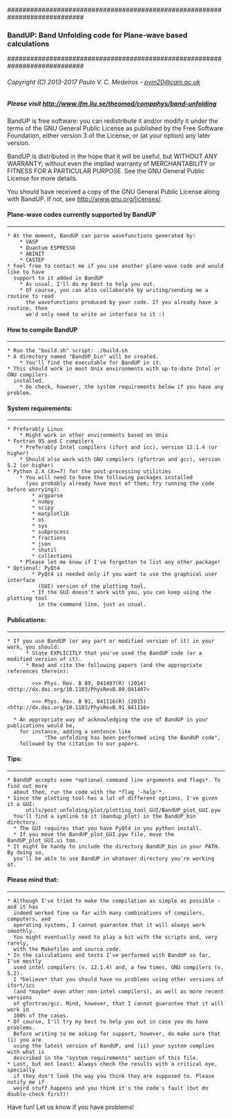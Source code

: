############################################################################
###     BandUP: Band Unfolding code for Plane-wave based calculations             
############################################################################
###### Copyright (C) 2013-2017 Paulo V. C. Medeiros - pvm20@cam.ac.uk
##### Please visit http://www.ifm.liu.se/theomod/compphys/band-unfolding

BandUP is free software: you can redistribute it and/or modify
it under the terms of the GNU General Public License as published by
the Free Software Foundation, either version 3 of the License, or
(at your option) any later version.

BandUP is distributed in the hope that it will be useful,
but WITHOUT ANY WARRANTY; without even the implied warranty of
MERCHANTABILITY or FITNESS FOR A PARTICULAR PURPOSE.  See the
GNU General Public License for more details.

You should have received a copy of the GNU General Public License
along with BandUP.  If not, see <http://www.gnu.org/licenses/>.

<!-- ============================================================================= -->
#### Plane-wave codes currently supported by BandUP
--------------------------------------------------------------------------------------
    * At the moment, BandUP can parse wavefunctions generated by: 
        * VASP
        * Quantum ESPRESSO
        * ABINIT
        * CASTEP
    * Feel free to contact me if you use another plane-wave code and would like to have 
      support to it added in BandUP
        * As usual, I'll do my best to help you out.
        * Of course, you can also collaborate by writing/sending me a routine to read 
          the wavefunctions produced by your code. If you already have a routine, then
          we'd only need to write an interface to it :)

<!-- ============================================================================= -->
#### How to compile BandUP
--------------------------------------------------------------------------------------
    * Run the "build.sh" script: ./build.sh
    * A directory named "BandUP_bin" will be created.
        * You'll find the executable for BandUP in it.
    * This should work in most Unix environments with up-to-date Intel or GNU compilers 
      installed. 
        * Do check, however, the system requirements below if you have any problem.

<!-- ============================================================================= -->
#### System requirements:
--------------------------------------------------------------------------------------
    * Preferably Linux
        * Might work in other environments based on Unix
    * Fortran 95 and C compilers
        * Preferably Intel compilers (ifort and icc), version 12.1.4 (or higher)
        * Should also work with GNU compilers (gfortran and gcc), version 5.2 (or higher)
    * Python 2.X (X>=7) for the post-processing utilities
        * You will need to have the following packages installed 
          (you probably already have most of them; try running the code before worrying):
            * argparse
            * numpy 
            * scipy
            * matplotlib
            * os
            * sys
            * subprocess
            * fractions
            * json
            * shutil
            * collections
        * Please let me know if I've forgotten to list any other package!
    * Optional: PyQt4
            * PyQt4 is needed only if you want to use the graphical user interface 
              (GUI) version of the plotting tool.
            * If the GUI doesn't work with you, you can keep using the plotting tool 
              in the command line, just as usual.
            
<!-- ============================================================================= -->
#### Publications:
--------------------------------------------------------------------------------------
    * If you use BandUP (or any part or modified version of it) in your work, you should:
          * State EXPLICITLY that you've used the BandUP code (or a modified version of it).
          * Read and cite the following papers (and the appropriate references therein):

            >>> Phys. Rev. B 89, 041407(R) (2014) <http://dx.doi.org/10.1103/PhysRevB.89.041407>

            >>> Phys. Rev. B 91, 041116(R) (2015) <http://dx.doi.org/10.1103/PhysRevB.91.041116>

      * An appropriate way of acknowledging the use of BandUP in your publications would be, 
        for instance, adding a sentence like 
                "The unfolding has been performed using the BandUP code",
        followed by the citation to our papers.


<!-- ============================================================================= -->
#### Tips:
--------------------------------------------------------------------------------------
    * BandUP accepts some *optional command line arguments and flags*. To find out more
      about them, run the code with the *flag '-help'*.
    * Since the plotting tool has a lot of different options, I've given it a GUI:
          utils/post_unfolding/plot/plotting_tool_GUI/BandUP_plot_GUI.pyw
      You'll find a symlink to it (bandup_plot) in the BandUP_bin directory.
      * The GUI requires that you have PyQt4 in you python install.
      * If you move the BandUP_plot_GUI.pyw file, move the BandUP_plot_GUI.ui too.
    * It might be handy to include the directory BandUP_bin in your PATH. By doing so,
      you'll be able to use BandUP in whataver directory you're working at.


<!-- ============================================================================= -->
#### Please mind that:
--------------------------------------------------------------------------------------
    * Although I've tried to make the compilation as simple as possible - and it has 
      indeed worked fine so far with many combinations of compilers, computers, and 
      operating systems, I cannot guarantee that it will always work smoothly. 
      You might eventually need to play a bit with the scripts and, very rarely, 
      with the Makefiles and source code.
    * In the calculations and tests I've performed with BandUP so far, I've mostly 
      used intel compilers (v. 12.1.4) and, a few times, GNU compilers (v. 5.2). 
      I *believe* that you should have no problems using other versions of ifort/icc 
      (and *maybe* even other non-intel compilers), as well as more recent versions 
      of gfortran/gcc. Mind, however, that I cannot guarantee that it will work in 
      100% of the cases.
    * Of course, I'll try my best to help you out in case you do have problems.
      Before writing to me asking for support, however, do make sure that (i) you are 
      using the latest version of BandUP, and (ii) your system complies with what is 
      described in the "system requirements" section of this file. 
    * Last, but not least: Always check the results with a critical eye, specially 
      if they don't look the way you think they are supposed to. Please notify me if 
      weird stuff happens and you think it's the code's fault (but do double-check first)!
 

Have fun! 
Let us know if you have problems! 
